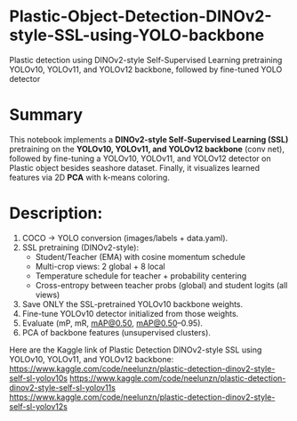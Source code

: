 # Plastic-Object-Detection-DINOv2-style-SSL-using-YOLO-backbone
Plastic detection using DINOv2-style Self-Supervised Learning pretraining YOLOv10, YOLOv11, and YOLOv12 backbone, followed by fine-tuned YOLO detector

# Summary

This notebook implements a **DINOv2-style Self-Supervised Learning (SSL)** pretraining on the **YOLOv10, YOLOv11, and YOLOv12 backbone** (conv net), followed by fine-tuning a YOLOv10, YOLOv11, and YOLOv12 detector on Plastic object besides seashore dataset. Finally, it visualizes learned features via 2D **PCA** with k-means coloring.

# Description:
   1) COCO → YOLO conversion (images/labels + data.yaml).
   2) SSL pretraining (DINOv2-style):
       - Student/Teacher (EMA) with cosine momentum schedule
       - Multi-crop views: 2 global + 8 local
       - Temperature schedule for teacher + probability centering
       - Cross-entropy between teacher probs (global) and student logits (all views)
   3) Save ONLY the SSL-pretrained YOLOv10 backbone weights.
   4) Fine-tune YOLOv10 detector initialized from those weights.
   5) Evaluate (mP, mR, mAP@0.50, mAP@0.50–0.95).
   6) PCA of backbone features (unsupervised clusters).

Here are the Kaggle link of Plastic Detection DINOv2-style SSL using YOLOv10, YOLOv11, and YOLOv12 backbone: 
https://www.kaggle.com/code/neelunzn/plastic-detection-dinov2-style-self-sl-yolov10s
https://www.kaggle.com/code/neelunzn/plastic-detection-dinov2-style-self-sl-yolov11s
https://www.kaggle.com/code/neelunzn/plastic-detection-dinov2-style-self-sl-yolov12s
